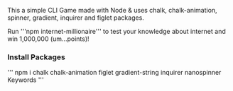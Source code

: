 This a simple CLI Game made with Node & uses chalk, chalk-animation, spinner, gradient, inquirer and figlet packages.

Run '''npm internet-millionaire''' to test your knowledge about internet and win 1,000,000 (um...points)!

<h3>Install Packages</h3>

'''
npm i chalk chalk-animation figlet gradient-string inquirer nanospinner
Keywords
'''
